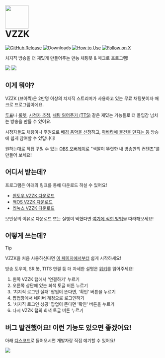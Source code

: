 

# <img src="https://i.imgur.com/25zrhS8.png" width="75" height="75"> <br/> VZZK
[![GitHub Release](https://img.shields.io/github/v/release/auejin/vzzk-bot)](https://github.com/auejin/vzzk-bot/releases/latest)
![Downloads](https://img.shields.io/badge/downloads-34K-blue)
[![How to Use](https://img.shields.io/badge/docs-wiki-forestgreen)](https://github.com/auejin/vzzk-bot/wiki)
[![Follow on X](https://img.shields.io/twitter/follow/sardinevish)](https://x.com/sardinevish)

치지직 방송을 더 재밌게 만들어주는 만능 채팅봇 & 매크로 프로그램!

![](https://i.imgur.com/ENX9xn2.gif)
![](https://i.imgur.com/RyyySM6.gif)

## 이게 뭐야?

VZZK (브이찍)은 2만명 이상의 치지직 스트리머가 사용하고 있는 무료 채팅봇이자 매크로 프로그램이에요.

[투표](https://github.com/auejin/vzzk-bot/wiki/%ED%88%AC%ED%91%9C)나 [룰렛](https://github.com/auejin/vzzk-bot/wiki/%EB%A3%B0%EB%A0%9B), [시청자 추첨](https://github.com/auejin/vzzk-bot/wiki/%EC%8B%9C%EC%B2%AD%EC%9E%90-%EC%B6%94%EC%B2%A8), [채팅 읽어주기 (TTS)](https://github.com/auejin/vzzk-bot/wiki/%EC%B1%84%ED%8C%85-%EC%9D%BD%EA%B8%B0-%EB%B4%87-%E2%80%90-%EC%B9%98%EC%A7%80%EC%A7%81-%EC%B1%84%ED%8C%85%EC%9D%84-%EC%9D%BD%EC%96%B4%EC%A3%BC%EB%8A%94-TTS-%EB%B4%87) 같은 재밌는 기능들로 더 몰입감 넘치는 방송을 만들 수 있어요.

시청자들도 채팅이나 후원으로 [배경 음악을 신청](https://github.com/auejin/vzzk-bot/wiki/SR%EB%B4%87-%E2%80%90-%EB%B0%A9%EC%86%A1-%EC%9D%8C%EC%95%85-%EC%B6%94%EC%B2%9C-%ED%94%8C%EB%9F%AC%EA%B7%B8%EC%9D%B8)하고, [아바타에 물건을 던지는 등](https://github.com/auejin/vzzk-bot/wiki/TITS-%E2%80%90-%EB%B2%84%ED%8A%9C%EB%B2%84%EB%A5%BC-%EC%9C%84%ED%95%9C-%EB%AC%BC%EA%B1%B4-%EB%8D%98%EC%A7%80%EA%B8%B0-%EB%A6%AC%EC%95%A1%EC%85%98-%ED%94%8C%EB%9F%AC%EA%B7%B8%EC%9D%B8) 방송에 쉽게 참여할 수 있답니다!

원하는대로 직접 꾸밀 수 있는 [OBS 오버레이](https://github.com/auejin/vzzk-bot/wiki/%EB%B0%A9%EC%86%A1-%EC%98%A4%EB%B2%84%EB%A0%88%EC%9D%B4)로 "색깔이 뚜렷한 내 방송만의 컨텐츠"를 만들어 보세요!

## 어디서 받는데?

프로그램은 아래의 링크를 통해 다운로드 하실 수 있어요!
- [윈도우 VZZK 다운로드](https://storage.googleapis.com/vzzk/release/Vzzk_Windows.zip)
- [맥OS VZZK 다운로드](https://storage.googleapis.com/vzzk/release/Vzzk_Mac.tar.gz)
- [리눅스 VZZK 다운로드](https://storage.googleapis.com/vzzk/release/Vzzk_Ubuntu.tar.gz)

보안상의 이유로 다운로드 또는 실행이 막혔다면 [여기에 적힌 방법](https://github.com/auejin/vzzk-bot/wiki#%EB%B3%B4%EC%95%88-%EC%9D%B4%EC%8A%88-%ED%95%B4%EA%B2%B0%ED%95%98%EA%B8%B0)을 따라해보세요!

## 어떻게 쓰는데?

> [!TIP]
> VZZK을 처음 사용하신다면 [이 페이지에서부터](https://github.com/auejin/vzzk-bot/wiki/VZZK-%EC%B2%AB-%EC%82%AC%EC%9A%A9-%EB%B0%A9%EB%B2%95) 쉽게 시작하세요!
> 
> 방송 도우미, SR 봇, TITS 연결 등 더 자세한 설명은 [위키](https://github.com/auejin/vzzk-bot/wiki)를 읽어주세요!

1. 왼쪽 VZZK 탭에서 '연결하기' 누르기
2. 오른쪽 상단에 있는 회색 토글 버튼 누르기
3. '치지직 로그인 실패' 팝업이 뜬다면, '확인' 버튼을 누르기
4. 팝업창에서 네이버 계정으로 로그인하기
5. '치지직 로그인 성공' 팝업이 뜬다면 '확인' 버튼을 누르기
6. 다시 VZZK 탭의 회색 토글 버튼 누르기

## 버그 발견했어요! 이런 기능도 있으면 좋겠어요!

아래 [디스코드](https://discord.gg/nej5zmZADX)로 들어오시면 개발자랑 직접 얘기할 수 있어요!

[![](https://dcbadge.limes.pink/api/server/HfycCNdUCF)](https://discord.gg/nej5zmZADX)
